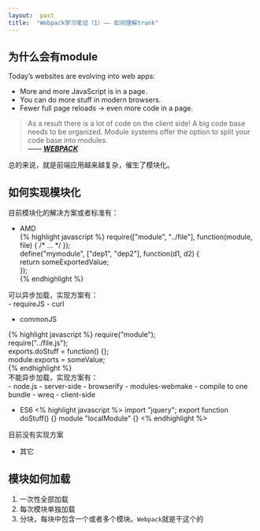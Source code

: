 ```yaml
---
layout:  post
title:  "Webpack学习笔记（1）—— 如何理解trunk"
---
```


## 为什么会有module
>  
Today’s websites are evolving into web apps:  
  - More and more JavaScript is in a page.  
  - You can do more stuff in modern browsers.  
  - Fewer full page reloads → even more code in a page.  

> As a result there is a lot of code on the client side!
A big code base needs to be organized. Module systems offer the option to split your code base into modules.  
>  ***—— [WEBPACK](http://webpack.github.io/docs/motivation.html)***  

总的来说，就是前端应用越来越复杂，催生了模块化。

## 如何实现模块化

目前模块化的解决方案或者标准有：
  - AMD  
  {% highlight javascript %}
  require(["module", "../file"], function(module, file) { /* ... */ });   
  define("mymodule", ["dep1", "dep2"], function(d1, d2) {  
  return someExportedValue;  
  });  
  {% endhighlight %}   

  可以异步加载，实现方案有：  
    - requireJS
    - curl

  - commonJS  

  {% highlight javascript %}
  require("module");  
  require("../file.js");  
  exports.doStuff = function() {};  
  module.exports = someValue;  
  {% endhighlight %}  
  不能异步加载，实现方案有：  
    - node.js - server-side
    - browserify
    - modules-webmake - compile to one bundle
    - wreq - client-side

  - ES6
<% highlight javascript %>
  import "jquery";
  export function doStuff() {}
  module "localModule" {}
  <% endhighlight %>

  目前没有实现方案

  - 其它

  ## 模块如何加载
1. 一次性全部加载
2. 每次模块单独加载
3. 分块，每块中包含一个或者多个模块。`Webpack`就是干这个的
